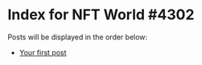 # Index for NFT World #4302
Posts will be displayed in the order below:

- [Your first post](./001-first.md)

